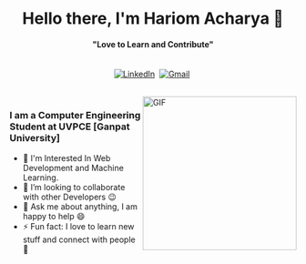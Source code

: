 <p>
  <h1 align="center"><b>Hello there, I'm Hariom Acharya 👋</b></h1>
</p>

<p>
  <h4 align="center"><b>"Love to Learn and Contribute"</b></h4>
</p>



<p align="center">
<br>
 <a href="https://www.linkedin.com/in/hariom-acharya"><img src="https://img.shields.io/badge/linkedin-%230077B5.svg?&style=for-the-badge&logo=linkedin&logoColor=white" alt="LinkedIn" /></a>&nbsp;
<a href="mailto:hariom26acharya@gmail.com?subject=Hello%20Abhishek"><img src="https://img.shields.io/badge/gmail-%23D14836.svg?&style=for-the-badge&logo=gmail&logoColor=white" alt="Gmail"/></a>&nbsp;
</p>
<br>


<img align="right" height="270px" alt="GIF" src="https://cdn.discordapp.com/attachments/702027317282734104/865119664539303976/wifi.gif" />

### I am a Computer Engineering Student at UVPCE [Ganpat University] 
- 🌱 I'm Interested In Web Development and Machine Learning.
- 👯 I’m looking to collaborate with other Developers :wink:
- 💬 Ask me about anything, I am happy to help :smile:
- ⚡ Fun fact: I love to learn new stuff and connect with people :raised_hands:
